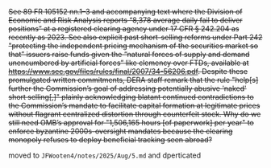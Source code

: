 ~~See 89 FR 105152 nn.1–3 and accompanying text where the Division of Economic and Risk Analysis reports “8,378 average daily fail to deliver positions” at a registered clearing agency under 17 CFR § 242.204 as recently as 2023. See also explicit past short-selling reforms under Part 242 "protecting the independent pricing mechanism of the securities market so that” issuers raise funds given the “natural forces of supply and demand unencumbered by artificial forces” like clemency over FTDs, available at https://www.sec.gov/files/rules/final/2007/34-56206.pdf. Despite these promulgated written commitments, DERA staff remark that the rule "help[s] further the Commission’s goal of addressing potentially abusive 'naked' short selling[,]" plainly acknowledging blatant continued contradictions to the Commission’s mandate to facilitate capital formation at legitimate prices without flagrant centralized distortion through counterfeit stock. Why do we still need OMB’s approval for "1,506,165 hours [of paperwork] per year" to enforce byzantine 2000s-oversight mandates because the clearing monopoly refuses to deploy beneficial tracking seen abroad?~~

moved  to `JFWooten4/notes/2025/Aug/5.md` and dperticated
